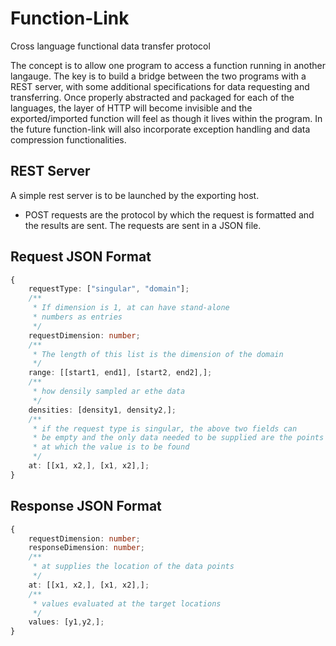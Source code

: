 # Function-Link
Cross language functional data transfer protocol

The concept is to allow one program to access a function running in another langauge. The key is to build a bridge between the two programs with a REST server, with some additional specifications for data requesting and transferring. Once properly abstracted and packaged for each of the languages, the layer of HTTP will become invisible and the exported/imported function will feel as though it lives within the program. In the future function-link will also incorporate exception handling and data compression functionalities.

## REST Server
A simple rest server is to be launched by the exporting host.
* POST requests are the protocol by which the request is formatted and the results are sent. The requests are sent in a JSON file.

## Request JSON Format
```typescript
{
    requestType: ["singular", "domain"];
    /**
     * If dimension is 1, at can have stand-alone
     * numbers as entries
     */
    requestDimension: number;
    /**
     * The length of this list is the dimension of the domain
     */
    range: [[start1, end1], [start2, end2],];
    /**
     * how densily sampled ar ethe data
     */
    densities: [density1, density2,];
    /**
     * if the request type is singular, the above two fields can
     * be empty and the only data needed to be supplied are the points
     * at which the value is to be found
     */
    at: [[x1, x2,], [x1, x2],];
}
```

## Response JSON Format
```typescript
{
    requestDimension: number;
    responseDimension: number;
    /**
     * at supplies the location of the data points
     */
    at: [[x1, x2,], [x1, x2],];
    /**
     * values evaluated at the target locations
     */
    values: [y1,y2,];
}
```
